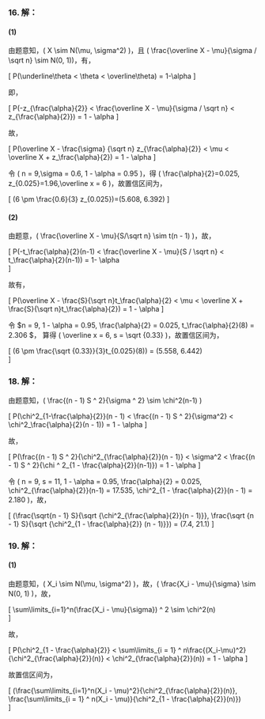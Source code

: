 ### 16. 解：

#### (1)

由题意知，\( X \sim N(\mu, \sigma^2) \)，且 \( \frac{\overline X - \mu}{\sigma / \sqrt n} \sim N(0, 1)\)，有，

\[
    P(\underline\theta < \theta < \overline\theta) = 1-\alpha
\]

即，

\[
    P(-z_{\frac{\alpha}{2}} < \frac{\overline X - \mu}{\sigma / \sqrt n} < z_{\frac{\alpha}{2}}) = 1 - \alpha
\]

故，

\[
    P(\overline X - \frac{\sigma} {\sqrt n} z_{\frac{\alpha}{2}} < \mu < \overline X + z_\frac{\alpha}{2}) = 1 - \alpha
\]

令 \( n = 9,\sigma = 0.6, 1 - \alpha = 0.95 \)，得 \( \frac{\alpha}{2}=0.025, z_{0.025}=1.96,\overline x = 6 \)，故置信区间为，

\[
    (6 \pm \frac{0.6}{3} z_{0.025})=(5.608, 6.392)
\]

#### (2)

由题意，\( \frac{\overline X - \mu}{S/\sqrt n} \sim t(n - 1) \)，故，

\[
    P(-t_\frac{\alpha}{2}(n-1) < \frac{\overline X - \mu}{S / \sqrt n} < t_\frac{\alpha}{2}(n-1)) = 1- \alpha   
\]

故有，

\[
    P(\overline X - \frac{S}{\sqrt n}t_\frac{\alpha}{2} < \mu < \overline X + \frac{S}{\sqrt n}t_\frac{\alpha}{2}) = 1 - \alpha
\]

令 $n = 9, 1 - \alpha = 0.95, \frac{\alpha}{2} = 0.025, t_\frac{\alpha}{2}(8) = 2.306 $， 算得 \( \overline x = 6, s = \sqrt {0.33} \)，故置信区间为，

\[
    (6 \pm \frac{\sqrt {0.33}}{3}t_{0.025}(8)) = (5.558, 6.442)    
\]

### 18. 解：

由题意知，\( \frac{(n - 1) S ^ 2}{\sigma ^ 2} \sim \chi^2(n-1) \)

\[
    P(\chi^2_{1-\frac{\alpha}{2}}(n - 1) < \frac{(n - 1) S ^ 2}{\sigma^2} < \chi^2_\frac{\alpha}{2}(n - 1)) = 1 - \alpha
\]

故，

\[
    P(\frac{(n - 1) S ^ 2}{\chi^2_{\frac{\alpha}{2}}(n - 1)} < \sigma^2 < \frac{(n - 1) S ^ 2}{\chi ^ 2_{1 - \frac{\alpha}{2}}(n-1)}) = 1 - \alpha
\]

令 \( n = 9, s = 11, 1 - \alpha = 0.95, \frac{\alpha}{2} = 0.025, \chi^2_{\frac{\alpha}{2}}(n-1) = 17.535, \chi^2_{1 - \frac{\alpha}{2}}(n - 1) = 2.180 \)，故，

\[
    (\frac{\sqrt{n - 1} S}{\sqrt {\chi^2_{\frac{\alpha}{2}}(n - 1)}}, \frac{\sqrt {n - 1} S}{\sqrt {\chi^2_{1 - \frac{\alpha}{2}} (n - 1)}}) = (7.4, 21.1)
\]

### 19. 解：

#### (1)

由题意知，\( X_i \sim N(\mu, \sigma^2) \)，故，\( \frac{X_i - \mu}{\sigma} \sim N(0, 1) \)，故，

\[
    \sum\limits_{i=1}^n(\frac{X_i - \mu}{\sigma}) ^ 2 \sim \chi^2(n)    
\]

故，

\[
    P(\chi^2_{1 - \frac{\alpha}{2}} < \sum\limits_{i = 1} ^ n\frac{(X_i-\mu)^2}{\chi^2_{\frac{\alpha}{2}}(n)} < \chi^2_{\frac{\alpha}{2}}(n)) = 1 - \alpha
\]

故置信区间为，

\[
    (\frac{\sum\limits_{i=1}^n(X_i - \mu)^2}{\chi^2_{\frac{\alpha}{2}}(n)}, \frac{\sum\limits_{i = 1} ^ n(X_i - \mu)}{\chi^2_{1 - \frac{\alpha}{2}}(n)})    
\]